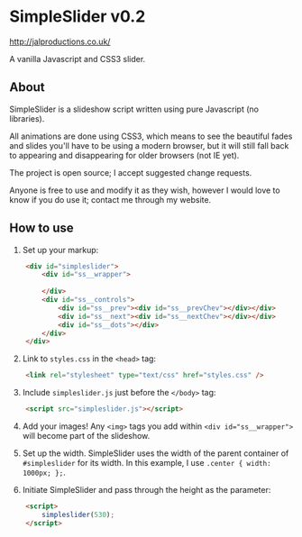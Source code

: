 SimpleSlider v0.2
=================
http://jalproductions.co.uk/

A vanilla Javascript and CSS3 slider.

About
-----

SimpleSlider is a slideshow script written using pure Javascript (no libraries).

All animations are done using CSS3, which means to see the beautiful fades and slides you'll have to be using a modern browser, but it will still fall back to appearing and disappearing for older browsers (not IE yet).

The project is open source; I accept suggested change requests.

Anyone is free to use and modify it as they wish, however I would love to know if you do use it; contact me through my website.

How to use
----------

1. Set up your markup:
```html
	<div id="simpleslider">
		<div id="ss__wrapper">
			
		</div>
		<div id="ss__controls">
			<div id="ss__prev"><div id="ss__prevChev"></div></div>
			<div id="ss__next"><div id="ss__nextChev"></div></div>
			<div id="ss__dots"></div>
		</div>
	</div>
```

2. Link to ```styles.css``` in the ```<head>``` tag:
```html
	<link rel="stylesheet" type="text/css" href="styles.css" />
```

3. Include ```simpleslider.js``` just before the ```</body>``` tag:
```html
    <script src="simpleslider.js"></script>
```

4. Add your images! Any ```<img>``` tags you add within ```<div id="ss__wrapper">``` will become part of the slideshow.

5. Set up the width. SimpleSlider uses the width of the parent container of ```#simpleslider``` for its width. In this example, I use ```.center { width: 1000px; };```.

6. Initiate SimpleSlider and pass through the height as the parameter:
```html
	<script>
		simpleslider(530);
	</script>
```